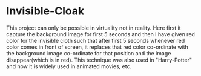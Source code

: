 # Invisible-Cloak
This project can only be possible in virtuality not in reality.             Here first it capture the background image for first 5 seconds and then I have given red color for the invisible cloth such that after first 5 seconds whenever red color comes in front of screen, it replaces that red color  co-ordinate with the background image co-ordinate for that position and the image disappear(which is in red).    This technique was also used in "Harry-Potter" and now it is widely used in animated movies, etc.

